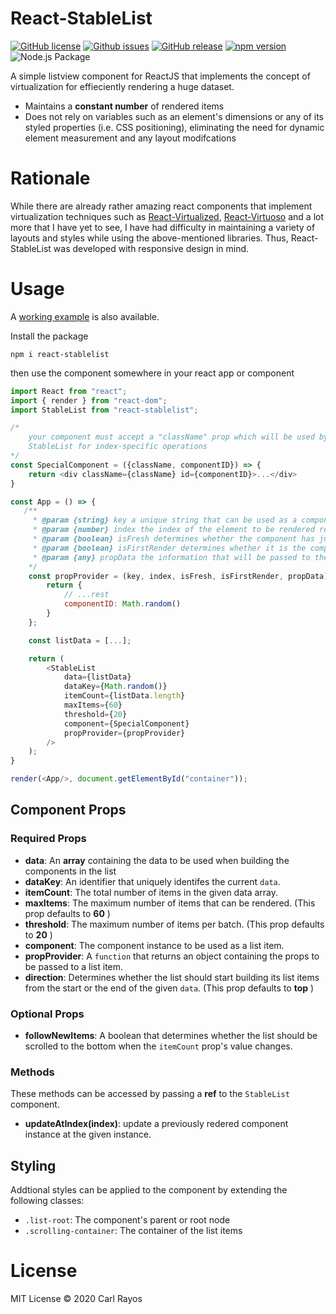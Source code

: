 # React-StableList

[![GitHub license](https://img.shields.io/github/license/RaysOfTheSun/react-stablelist?color=red)](https://github.com/RaysOfTheSun/react-stablelist/blob/master/LICENSE)
[![Github issues](https://img.shields.io/github/issues/RaysOfTheSun/react-stablelist?color=informational)](https://github.com/RaysOfTheSun/react-stablelist/issues)
[![GitHub release](https://img.shields.io/github/release/RaysOfTheSun/react-stablelist)](https://github.com/RaysOfTheSun/react-stablelist/releases)
[![npm version](https://badge.fury.io/js/react-stablelist.svg)](https://badge.fury.io/js/react-stablelist)
![Node.js Package](https://github.com/RaysOfTheSun/react-stablelist/workflows/Node.js%20Package/badge.svg?branch=1.1.2-1)

A simple listview component for ReactJS that implements the concept of virtualization for effieciently rendering a huge dataset.

- Maintains a **constant number** of rendered items
- Does not rely on variables such as an element's dimensions or any of its styled properties (i.e. CSS positioning), eliminating the need for dynamic element measurement and any layout modifcations

# Rationale

While there are already rather amazing react components that implement virtualization techniques such as [React-Virtualized](https://github.com/bvaughn/react-virtualized), [React-Virtuoso](https://github.com/petyosi/react-virtuoso) and a lot more that I have yet to see, I have had difficulty in maintaining a variety of layouts and styles while using the above-mentioned libraries. Thus, React-StableList was developed with responsive design in mind.

# Usage

A [working example](https://codesandbox.io/s/react-stablelist-demo-5duip?file=/src/App.js) is also available.

Install the package

```
npm i react-stablelist
```

then use the component somewhere in your react app or component

```javascript
import React from "react";
import { render } from "react-dom";
import StableList from "react-stablelist";

/*
    your component must accept a "className" prop which will be used by
    StableList for index-specific operations
*/
const SpecialComponent = ({className, componentID}) => {
    return <div className={className} id={componentID}>...</div>
}

const App = () => {
   /**
     * @param {string} key a unique string that can be used as a component's "key" prop
     * @param {number} index the index of the element to be rendered relative to the dataset
     * @param {boolean} isFresh determines whether the component has just recently been rendered
     * @param {boolean} isFirstRender determines whether it is the component's first time being rendered
     * @param {any} propData the information that will be passed to the component as its props
    */
    const propProvider = (key, index, isFresh, isFirstRender, propData) => {
        return {
            // ...rest
            componentID: Math.random()
        }
    };

    const listData = [...];

    return (
        <StableList
            data={listData}
            dataKey={Math.random()}
            itemCount={listData.length}
            maxItems={60}
            threshold={20}
            component={SpecialComponent}
            propProvider={propProvider}
        />
    );
}

render(<App/>, document.getElementById("container"));
```

## Component Props

### Required Props

- **data**: An **array** containing the data to be used when building the components in the list
- **dataKey**: An identifier that uniquely identifes the current `data`.
- **itemCount**: The total number of items in the given data array.
- **maxItems**: The maximum number of items that can be rendered. (This prop defaults to **60** )
- **threshold**: The maximum number of items per batch. (This prop defaults to **20** )
- **component**: The component instance to be used as a list item.
- **propProvider**: A `function` that returns an object containing the props to be passed to a list item.
- **direction**: Determines whether the list should start building its list items from the start or the end of the given `data`. (This prop defaults to **top** )

### Optional Props

- **followNewItems**: A boolean that determines whether the list should be scrolled to the bottom when the `itemCount` prop's value changes.

### Methods

These methods can be accessed by passing a **ref** to the `StableList` component.

- **updateAtIndex(index)**: update a previously redered component instance at the given instance.

## Styling

Addtional styles can be applied to the component by extending the following classes:

- `.list-root`: The component's parent or root node
- `.scrolling-container`: The container of the list items

# License

MIT License © 2020 Carl Rayos
